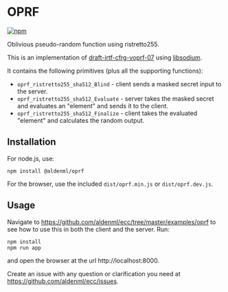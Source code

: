 # OPRF

[![npm](https://img.shields.io/npm/v/@aldenml/oprf)](https://www.npmjs.com/package/@aldenml/oprf)

Oblivious pseudo-random function using ristretto255.

This is an implementation of [draft-irtf-cfrg-voprf-07](https://datatracker.ietf.org/doc/html/draft-irtf-cfrg-voprf-07)
using [libsodium](https://doc.libsodium.org).

It contains the following primitives (plus all the supporting functions):

- `oprf_ristretto255_sha512_Blind` - client sends a masked secret input to the server.
- `oprf_ristretto255_sha512_Evaluate` - server takes the masked secret and evaluates an "element" and sends it to the client.
- `oprf_ristretto255_sha512_Finalize` - client takes the evaluated "element" and calculates the random output.

## Installation

For node.js, use:
```
npm install @aldenml/oprf
```
For the browser, use the included `dist/oprf.min.js` or `dist/oprf.dev.js`.

## Usage

Navigate to https://github.com/aldenml/ecc/tree/master/examples/oprf to see
how to use this in both the client and the server. Run:
```
npm install
npm run app
```
and open the browser at the url http://localhost:8000.

Create an issue with any question or clarification you need at https://github.com/aldenml/ecc/issues.
